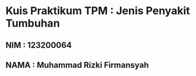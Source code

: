 # Kuis Praktikum TPM : Jenis Penyakit Tumbuhan

## NIM  : 123200064
## NAMA : Muhammad Rizki Firmansyah


